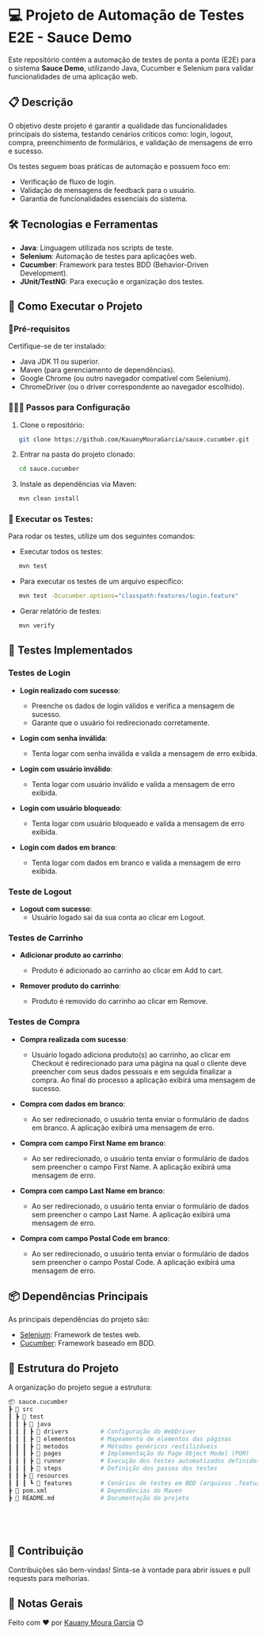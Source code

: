 # 💻 Projeto de Automação de Testes E2E - Sauce Demo

Este repositório contém a automação de testes de ponta a ponta (E2E) para o sistema **Sauce Demo**, utilizando Java, Cucumber e Selenium para validar funcionalidades de uma aplicação web.



## 📋 Descrição

O objetivo deste projeto é garantir a qualidade das funcionalidades principais do sistema, testando cenários críticos como: login, logout, compra, preenchimento de formulários, e validação de mensagens de erro e sucesso.

Os testes seguem boas práticas de automação e possuem foco em:

- Verificação de fluxo de login.
- Validação de mensagens de feedback para o usuário.
- Garantia de funcionalidades essenciais do sistema.

## 🛠️ Tecnologias e Ferramentas

- **Java**: Linguagem utilizada nos scripts de teste.
- **Selenium**: Automação de testes para aplicações web.
- **Cucumber**: Framework para testes BDD (Behavior-Driven Development).
- **JUnit/TestNG**: Para execução e organização dos testes.



## 🚀 Como Executar o Projeto

###  📌Pré-requisitos

Certifique-se de ter instalado:

- Java JDK 11 ou superior.
- Maven (para gerenciamento de dependências).
- Google Chrome (ou outro navegador compatível com Selenium).
- ChromeDriver (ou o driver correspondente ao navegador escolhido).

### 👨🏻‍💻 Passos para Configuração

 1. Clone o repositório:
 ```bash
	git clone https://github.com/KauanyMouraGarcia/sauce.cucumber.git 
```
 2. Entrar na pasta do projeto clonado:
 ```bash
	cd sauce.cucumber
```
3. Instale as dependências via Maven:
 ```bash
	mvn clean install
```

### 🤖 Executar os Testes:

Para rodar os testes, utilize um dos seguintes comandos:

-  Executar todos os testes:
 ```bash
	mvn test
```

-  Para executar os testes de um arquivo específico:
 ```bash
	mvn test -Dcucumber.options="classpath:features/login.feature"
```

-  Gerar relatório de testes:
 ```bash
	mvn verify
```


## 🧪 Testes Implementados

### Testes de Login

-   **Login realizado com sucesso**:
	-  Preenche os dados de login válidos e verifica a mensagem de sucesso.
	-  Garante que o usuário foi redirecionado corretamente.

-   **Login com senha inválida**:
	 - Tenta logar com senha inválida e valida a mensagem de erro exibida.

-   **Login com usuário inválido**:    
	-  Tenta logar com usuário inválido e valida a mensagem de erro exibida.
        
-   **Login com usuário bloqueado**:    
	-  Tenta logar com usuário bloqueado e valida a mensagem de erro exibida.

-   **Login com dados em branco**:    
	-  Tenta logar com dados em branco e valida a mensagem de erro exibida.

### Teste de Logout

-   **Logout com sucesso**:    
	-  Usuário logado sai da sua conta ao clicar em Logout. 

### Testes de Carrinho

-   **Adicionar produto ao carrinho**:    
	-  Produto é adicionado ao carrinho ao clicar em Add to cart.  

-   **Remover produto do carrinho**:    
	-  Produto é removido do carrinho ao clicar em Remove.


### Testes de Compra

-   **Compra realizada com sucesso**:    
	-  Usuário logado adiciona produto(s) ao carrinho, ao clicar em Checkout é redirecionado para uma página 
	na qual o cliente deve preencher com seus dados pessoais e em seguida finalizar a compra. Ao final do processo
	a aplicação exibirá uma mensagem de sucesso.

-   **Compra com dados em branco**:    
	-   Ao ser redirecionado, o usuário tenta enviar o formulário de dados em branco. 
	A aplicação exibirá uma mensagem de erro.

-   **Compra com campo First Name em branco**:    
	-  Ao ser redirecionado, o usuário tenta enviar o formulário de dados sem preencher o campo First Name. 
	A aplicação exibirá uma mensagem de erro.

-   **Compra com campo Last Name em branco**:    
	-  Ao ser redirecionado, o usuário tenta enviar o formulário de dados sem preencher o campo Last Name. 
	A aplicação exibirá uma mensagem de erro.

-   **Compra com campo Postal Code em branco**:    
	-  Ao ser redirecionado, o usuário tenta enviar o formulário de dados sem preencher o campo Postal Code. 
	A aplicação exibirá uma mensagem de erro.
		  


## 📦 Dependências Principais

As principais dependências do projeto são:

-   [Selenium](https://www.selenium.dev/): Framework de testes web.
-   [Cucumber](https://cucumber.io/): Framework baseado em BDD.



##  📂 Estrutura do Projeto

A organização do projeto segue a estrutura:

 ```bash
📦 sauce.cucumber 
 ┣ 📂 src  
 ┃ ┣ 📂 test  
 ┃ ┃ ┣ 📂 java  
 ┃ ┃ ┃ ┣ 📂 drivers         # Configuração do WebDriver  
 ┃ ┃ ┃ ┣ 📂 elementos       # Mapeamento de elementos das páginas  
 ┃ ┃ ┃ ┣ 📂 metodos         # Métodos genéricos reutilizáveis  
 ┃ ┃ ┃ ┣ 📂 pages           # Implementação do Page Object Model (POM)  
 ┃ ┃ ┃ ┣ 📂 runner          # Execução dos testes automatizados definidos nos arquivos .feature 
 ┃ ┃ ┃ ┣ 📂 steps           # Definição dos passos dos testes  
 ┃ ┃ ┣ 📂 resources  
 ┃ ┃ ┃ ┗ 📂 features        # Cenários de testes em BDD (arquivos .feature)  
 ┣ 📄 pom.xml               # Dependências do Maven  
 ┣ 📄 README.md             # Documentação do projeto  



	
```



##  🚀 Contribuição

Contribuições são bem-vindas! Sinta-se à vontade para abrir issues e pull requests para melhorias.

## 📌 Notas Gerais
Feito com ❤️ por [Kauany Moura Garcia](https://github.com/KauanyMouraGarcia) 😊





